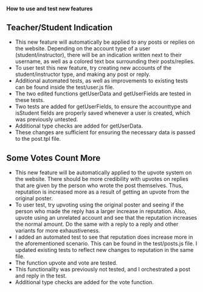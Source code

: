 #### How to use and test new features

## Teacher/Student Indication

- This new feature will automatically be applied to any posts or replies on the website. Depending on the account type of a user (student/instructor), there will be an indication written next to their username, as well as a colored text box surrounding their posts/replies. 
- To user test this new feature, try creating new accounts of the student/instructor type, and making any post or reply. 
- Additional automated tests, as well as improvements to existing tests can be found inside the test/user.js file. 
- The two edited functions getUserData and getUserFields are tested in these tests. 
- Two tests are added for getUserFields, to ensure the accounttype and isStudent fields are properly saved whenever a user is created, which was previously untested. 
- Additional type checks are added for getUserData. 
- These changes are sufficient for ensuring the necessary data is passed to the post.tpl file. 

## Some Votes Count More

- This new feature will be automatically applied to the upvote system on the website. There should be more
  credibility with upvotes on replies that are given by the person who wrote the post themselves. Thus, reputation
  is increased more as a result of getting an upvote from the original poster.
- To user test, try upvoting using the original poster and seeing if the person who made the reply has a larger
  increase in reputation. Also, upvote using an unrelated account and see that the reputation increases the
  normal amount. Do the same with a reply to a reply and other variants for more exhaustiveness.
- I added an automated test to see that reputation does increase more in the aforementioned scenario. This can
  be found in the test/posts.js file. I updated existing tests to reflect new changes to reputation in the same file.
- The function upvote and vote are tested.
- This functionality was previously not tested, and I orchestrated a post and reply in the test.
- Additional type checks are added for the vote function.

